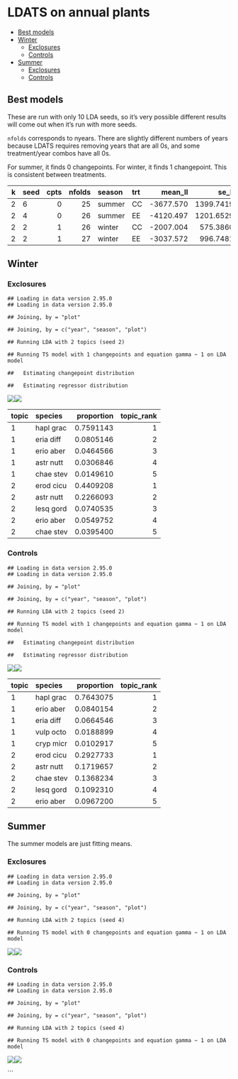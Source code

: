 LDATS on annual plants
================

  - [Best models](#best-models)
  - [Winter](#winter)
      - [Exclosures](#exclosures)
      - [Controls](#controls)
  - [Summer](#summer)
      - [Exclosures](#exclosures-1)
      - [Controls](#controls-1)

## Best models

These are run with only 10 LDA seeds, so it’s very possible different
results will come out when it’s run with more seeds.

`nfolds` corresponds to nyears. There are slightly different numbers of
years because LDATS requires removing years that are all 0s, and some
treatment/year combos have all 0s.

For summer, it finds 0 changepoints. For winter, it finds 1 changepoint.
This is consistent between treatments.

<div class="kable-table">

| k | seed | cpts | nfolds | season | trt |   mean\_ll |    se\_ll |
| -: | :--- | ---: | -----: | :----- | :-- | ---------: | --------: |
| 2 | 6    |    0 |     25 | summer | CC  | \-3677.570 | 1399.7419 |
| 2 | 4    |    0 |     26 | summer | EE  | \-4120.497 | 1201.6529 |
| 2 | 2    |    1 |     26 | winter | CC  | \-2007.004 |  575.3860 |
| 2 | 2    |    1 |     27 | winter | EE  | \-3037.572 |  996.7481 |

</div>

## Winter

### Exclosures

    ## Loading in data version 2.95.0
    ## Loading in data version 2.95.0

    ## Joining, by = "plot"

    ## Joining, by = c("year", "season", "plot")

    ## Running LDA with 2 topics (seed 2)

    ## Running TS model with 1 changepoints and equation gamma ~ 1 on LDA model

    ##   Estimating changepoint distribution

    ##   Estimating regressor distribution

![](annuals_ldats_results_files/figure-gfm/unnamed-chunk-2-1.png)<!-- -->![](annuals_ldats_results_files/figure-gfm/unnamed-chunk-2-2.png)<!-- -->

<div class="kable-table">

| topic | species   | proportion | topic\_rank |
| :---- | :-------- | ---------: | ----------: |
| 1     | hapl grac |  0.7591143 |           1 |
| 1     | eria diff |  0.0805146 |           2 |
| 1     | erio aber |  0.0464566 |           3 |
| 1     | astr nutt |  0.0306846 |           4 |
| 1     | chae stev |  0.0149610 |           5 |
| 2     | erod cicu |  0.4409208 |           1 |
| 2     | astr nutt |  0.2266093 |           2 |
| 2     | lesq gord |  0.0740535 |           3 |
| 2     | erio aber |  0.0549752 |           4 |
| 2     | chae stev |  0.0395400 |           5 |

</div>

### Controls

    ## Loading in data version 2.95.0
    ## Loading in data version 2.95.0

    ## Joining, by = "plot"

    ## Joining, by = c("year", "season", "plot")

    ## Running LDA with 2 topics (seed 2)

    ## Running TS model with 1 changepoints and equation gamma ~ 1 on LDA model

    ##   Estimating changepoint distribution

    ##   Estimating regressor distribution

![](annuals_ldats_results_files/figure-gfm/unnamed-chunk-3-1.png)<!-- -->![](annuals_ldats_results_files/figure-gfm/unnamed-chunk-3-2.png)<!-- -->

<div class="kable-table">

| topic | species   | proportion | topic\_rank |
| :---- | :-------- | ---------: | ----------: |
| 1     | hapl grac |  0.7643075 |           1 |
| 1     | erio aber |  0.0840154 |           2 |
| 1     | eria diff |  0.0664546 |           3 |
| 1     | vulp octo |  0.0188899 |           4 |
| 1     | cryp micr |  0.0102917 |           5 |
| 2     | erod cicu |  0.2927733 |           1 |
| 2     | astr nutt |  0.1719657 |           2 |
| 2     | chae stev |  0.1368234 |           3 |
| 2     | lesq gord |  0.1092310 |           4 |
| 2     | erio aber |  0.0967200 |           5 |

</div>

## Summer

The summer models are just fitting means.

### Exclosures

    ## Loading in data version 2.95.0
    ## Loading in data version 2.95.0

    ## Joining, by = "plot"

    ## Joining, by = c("year", "season", "plot")

    ## Running LDA with 2 topics (seed 4)

    ## Running TS model with 0 changepoints and equation gamma ~ 1 on LDA model

![](annuals_ldats_results_files/figure-gfm/unnamed-chunk-4-1.png)<!-- -->![](annuals_ldats_results_files/figure-gfm/unnamed-chunk-4-2.png)<!-- -->

### Controls

    ## Loading in data version 2.95.0
    ## Loading in data version 2.95.0

    ## Joining, by = "plot"

    ## Joining, by = c("year", "season", "plot")

    ## Running LDA with 2 topics (seed 4)

    ## Running TS model with 0 changepoints and equation gamma ~ 1 on LDA model

![](annuals_ldats_results_files/figure-gfm/unnamed-chunk-5-1.png)<!-- -->![](annuals_ldats_results_files/figure-gfm/unnamed-chunk-5-2.png)<!-- -->

\`\`\`
